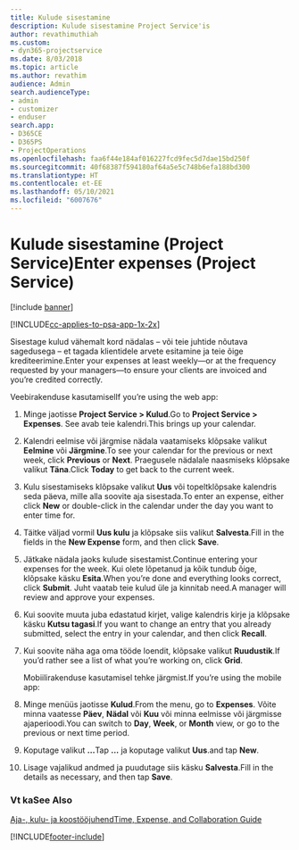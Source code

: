 ```yaml
---
title: Kulude sisestamine
description: Kulude sisestamine Project Service'is
author: revathimuthiah
ms.custom:
- dyn365-projectservice
ms.date: 8/03/2018
ms.topic: article
ms.author: revathim
audience: Admin
search.audienceType:
- admin
- customizer
- enduser
search.app:
- D365CE
- D365PS
- ProjectOperations
ms.openlocfilehash: faa6f44e184af016227fcd9fec5d7dae15bd250f
ms.sourcegitcommit: 40f68387f594180af64a5e5c748b6efa188bd300
ms.translationtype: HT
ms.contentlocale: et-EE
ms.lasthandoff: 05/10/2021
ms.locfileid: "6007676"
---
```

# <a name="enter-expenses-project-service"></a><span data-ttu-id="bb45f-103">Kulude sisestamine (Project Service)</span><span class="sxs-lookup"><span data-stu-id="bb45f-103">Enter expenses (Project Service)</span></span>

[!include [banner](../includes/psa-now-project-operations.md)]

[!INCLUDE[cc-applies-to-psa-app-1x-2x](../includes/cc-applies-to-psa-app-1x-2x.md)]

<span data-ttu-id="bb45f-104">Sisestage kulud vähemalt kord nädalas – või teie juhtide nõutava sagedusega – et tagada klientidele arvete esitamine ja teie õige krediteerimine.</span><span class="sxs-lookup"><span data-stu-id="bb45f-104">Enter your expenses at least weekly—or at the frequency requested by your managers—to ensure your clients are invoiced and you’re credited correctly.</span></span>  
  
 <span data-ttu-id="bb45f-105">Veebirakenduse kasutamisel</span><span class="sxs-lookup"><span data-stu-id="bb45f-105">If you’re using the web app:</span></span>  
  
1. <span data-ttu-id="bb45f-106">Minge jaotisse **Project Service > Kulud**.</span><span class="sxs-lookup"><span data-stu-id="bb45f-106">Go to **Project Service > Expenses**.</span></span> <span data-ttu-id="bb45f-107">See avab teie kalendri.</span><span class="sxs-lookup"><span data-stu-id="bb45f-107">This brings up your calendar.</span></span>  
  
2. <span data-ttu-id="bb45f-108">Kalendri eelmise või järgmise nädala vaatamiseks klõpsake valikut **Eelmine** või **Järgmine**.</span><span class="sxs-lookup"><span data-stu-id="bb45f-108">To see your calendar for the previous or next week, click **Previous** or **Next**.</span></span> <span data-ttu-id="bb45f-109">Praegusele nädalale naasmiseks klõpsake valikut **Täna**.</span><span class="sxs-lookup"><span data-stu-id="bb45f-109">Click **Today** to get back to the current week.</span></span>  
  
3. <span data-ttu-id="bb45f-110">Kulu sisestamiseks klõpsake valikut **Uus** või topeltklõpsake kalendris seda päeva, mille alla soovite aja sisestada.</span><span class="sxs-lookup"><span data-stu-id="bb45f-110">To enter an expense, either click **New** or double-click in the calendar under the day you want to enter time for.</span></span>  
  
4. <span data-ttu-id="bb45f-111">Täitke väljad vormil **Uus kulu** ja klõpsake siis valikut **Salvesta**.</span><span class="sxs-lookup"><span data-stu-id="bb45f-111">Fill in the fields in the **New Expense** form, and then click **Save**.</span></span>  
  
5. <span data-ttu-id="bb45f-112">Jätkake nädala jaoks kulude sisestamist.</span><span class="sxs-lookup"><span data-stu-id="bb45f-112">Continue entering your expenses for the week.</span></span> <span data-ttu-id="bb45f-113">Kui olete lõpetanud ja kõik tundub õige, klõpsake käsku **Esita**.</span><span class="sxs-lookup"><span data-stu-id="bb45f-113">When you’re done and everything looks correct, click **Submit**.</span></span> <span data-ttu-id="bb45f-114">Juht vaatab teie kulud üle ja kinnitab need.</span><span class="sxs-lookup"><span data-stu-id="bb45f-114">A manager will review and approve your expenses.</span></span>  
  
6. <span data-ttu-id="bb45f-115">Kui soovite muuta juba edastatud kirjet, valige kalendris kirje ja klõpsake käsku **Kutsu tagasi**.</span><span class="sxs-lookup"><span data-stu-id="bb45f-115">If you want to change an entry that you already submitted, select the entry in your calendar, and then click **Recall**.</span></span>  
  
7. <span data-ttu-id="bb45f-116">Kui soovite näha aga oma tööde loendit, klõpsake valikut **Ruudustik**.</span><span class="sxs-lookup"><span data-stu-id="bb45f-116">If you’d rather see a list of what you’re working on, click **Grid**.</span></span>  
  
   <span data-ttu-id="bb45f-117">Mobiilirakenduse kasutamisel tehke järgmist.</span><span class="sxs-lookup"><span data-stu-id="bb45f-117">If you’re using the mobile app:</span></span>  
  
8. <span data-ttu-id="bb45f-118">Minge menüüs jaotisse **Kulud**.</span><span class="sxs-lookup"><span data-stu-id="bb45f-118">From the menu, go to **Expenses**.</span></span>     <span data-ttu-id="bb45f-119">Võite minna vaatesse **Päev**, **Nädal** või **Kuu** või minna eelmisse või järgmisse ajaperioodi.</span><span class="sxs-lookup"><span data-stu-id="bb45f-119">You can switch to **Day**, **Week**, or **Month** view, or go to the previous or next time period.</span></span>  
  
9. <span data-ttu-id="bb45f-120">Koputage valikut **…**</span><span class="sxs-lookup"><span data-stu-id="bb45f-120">Tap **…**</span></span> <span data-ttu-id="bb45f-121">ja koputage valikut **Uus**.</span><span class="sxs-lookup"><span data-stu-id="bb45f-121">and tap **New**.</span></span>  
  
10. <span data-ttu-id="bb45f-122">Lisage vajalikud andmed ja puudutage siis käsku **Salvesta**.</span><span class="sxs-lookup"><span data-stu-id="bb45f-122">Fill in the details as necessary, and then tap **Save**.</span></span>  
  
### <a name="see-also"></a><span data-ttu-id="bb45f-123">Vt ka</span><span class="sxs-lookup"><span data-stu-id="bb45f-123">See Also</span></span>  
 [<span data-ttu-id="bb45f-124">Aja-, kulu- ja koostööjuhend</span><span class="sxs-lookup"><span data-stu-id="bb45f-124">Time, Expense, and Collaboration Guide</span></span>](../psa/time-expense-collaboration-guide.md)


[!INCLUDE[footer-include](../includes/footer-banner.md)]